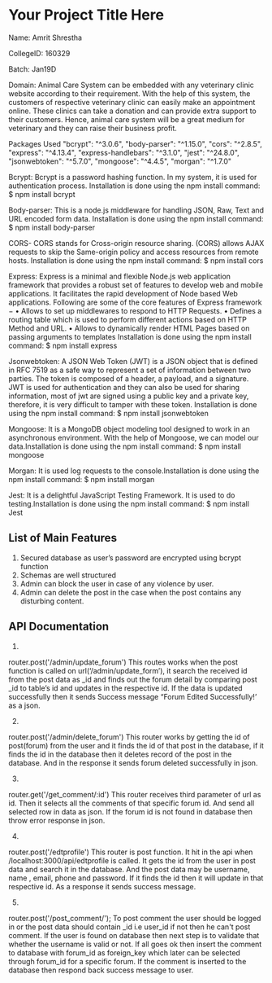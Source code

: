 # Your Project Title Here
Name: Amrit Shrestha

CollegeID: 160329

Batch: Jan19D

Domain:
Animal Care System can be embedded with any veterinary clinic website according to their requirement. With the help of this system, the customers of respective veterinary clinic can easily make an appointment online. These clinics can take a donation and can provide extra support to their customers.  Hence, animal care system will be a great medium for veterinary and they can raise their business profit.

Packages Used
        "bcrypt": "^3.0.6",
        "body-parser": "^1.15.0",
        "cors": "^2.8.5",
        "express": "^4.13.4",
        "express-handlebars": "^3.1.0",
        "jest": "^24.8.0",
        "jsonwebtoken": "^5.7.0",
        "mongoose": "^4.4.5",
        "morgan": "^1.7.0"
        
Bcrypt: Bcrypt is a password hashing function. In my system, it is used for authentication process.
Installation is done using the npm install command:
$ npm install bcrypt

Body-parser: This is a node.js middleware for handling JSON, Raw, Text and URL encoded form data.
Installation is done using the npm install command:
$ npm install body-parser

CORS- CORS stands for Cross-origin resource sharing. (CORS) allows AJAX requests to skip the Same-origin policy and access resources from remote hosts.
Installation is done using the npm install command:
$ npm install cors

Express: Express is a minimal and flexible Node.js web application framework that provides a robust set of features to develop web and mobile applications. It facilitates the rapid development of Node based Web applications. Following are some of the core features of Express framework −
•	Allows to set up middlewares to respond to HTTP Requests.
•	Defines a routing table which is used to perform different actions based on HTTP Method and URL.
•	Allows to dynamically render HTML Pages based on passing arguments to templates
Installation is done using the npm install command:
$ npm install express

Jsonwebtoken: A JSON Web Token (JWT) is a JSON object that is defined in RFC 7519 as a safe way to represent a set of information between two parties. The token is composed of a header, a payload, and a signature. JWT is used for authentication and they can also be used for sharing information, most of jwt are signed using a public key and a private key, therefore, it is very difficult to tamper with these token. Installation is done using the npm install command:
$ npm install jsonwebtoken

Mongoose: It is a MongoDB object modeling tool designed to work in an asynchronous environment. With the help of Mongoose, we can model our data.Installation is done using the npm install command:
$ npm install mongoose

Morgan: It is used log requests to the console.Installation is done using the npm install command:
$ npm install morgan

Jest: It is a delightful JavaScript Testing Framework. It is used to do testing.Installation is done using the npm install command:
$ npm install Jest

## List of Main Features
1)	Secured database as user’s password are encrypted using bcrypt function
2)	Schemas are well structured
3)	Admin can block the user in case of any violence by user.
4)	Admin can delete the post in the case when the post contains any disturbing content. 

## API Documentation
1)
router.post('/admin/update_forum')
This routes works when the post function is called on url(‘/admin/update_form’), it search the received id from the post data as _id and finds out the forum detail by comparing post _id to table’s id and updates in the respective id. If the data is updated successfully then it sends Success message “Forum Edited Successfully!’ as a json. 



2)
router.post('/admin/delete_forum')
This router works by getting the id of post(forum) from the user and it finds the id of that post in the database, if it finds the id in the database then it deletes record of the post in the database. And in the response it sends forum deleted successfully in json.


3)
router.get('/get_comment/:id')
This router receives third parameter of url as id. Then it selects all the comments of that specific forum id. And send all selected row in data as json. If the forum id is not found in database then throw error response in json.


4) 
router.post('/edtprofile')
This router is post function. It hit in the api when /localhost:3000/api/edtprofile is called. It gets the id from the user in post data and search it in the database. And the post data may be username, name , email, phone and password. If it finds the id then it will update in that respective id. As a response it sends success message.


5)
router.post('/post_comment/');
To post comment the user should be logged in or the post data should contain _id i.e user_id if not then he can't post comment. If the user is found on database then next step is to validate that whether the username is valid or not. If all goes ok then insert the comment to database with forum_id as foreign_key which later can be selected through forum_id for a specific forum. If the comment is inserted to the database then respond back success message to user.



